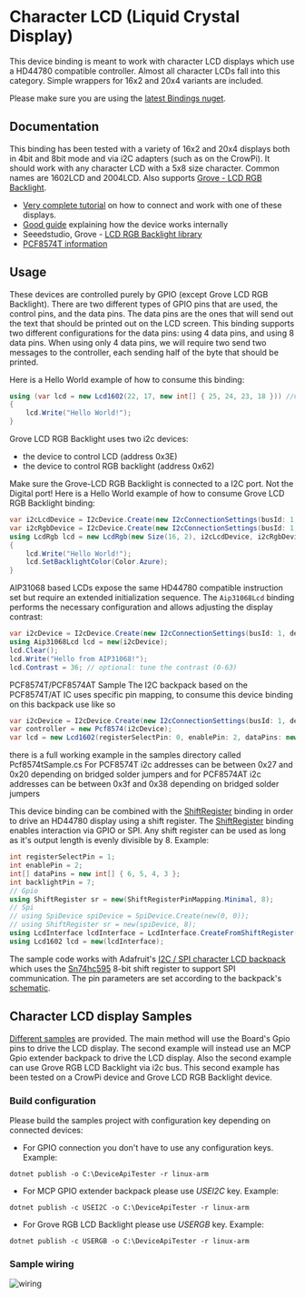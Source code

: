 # Character LCD (Liquid Crystal Display)

This device binding is meant to work with character LCD displays which use a HD44780 compatible controller. Almost all character LCDs fall into this category. Simple wrappers for 16x2 and 20x4 variants are included.

Please make sure you are using the [latest Bindings nuget](https://github.com/dotnet/iot#how-to-install).

## Documentation

This binding has been tested with a variety of 16x2 and 20x4 displays both in 4bit and 8bit mode and via i2C adapters (such as on the CrowPi). It should work with any character LCD with a 5x8 size character. Common names are 1602LCD and 2004LCD. Also supports [Grove - LCD RGB Backlight](http://wiki.seeedstudio.com/Grove-LCD_RGB_Backlight/).

- [Very complete tutorial](https://learn.adafruit.com/drive-a-16x2-lcd-directly-with-a-raspberry-pi/overview) on how to connect and work with one of these displays.
- [Good guide](http://www.site2241.net/november2014.htm) explaining how the device works internally
- Seeedstudio, Grove - [LCD RGB Backlight library](https://github.com/Seeed-Studio/Grove_LCD_RGB_Backlight)
- [PCF8574T information](https://alselectro.wordpress.com/2016/05/12/serial-lcd-i2c-module-pcf8574/)

## Usage

These devices are controlled purely by GPIO (except Grove LCD RGB Backlight). There are two different types of GPIO pins that are used, the control pins, and the data pins. The data pins are the ones that will send out the text that should be printed out on the LCD screen. This binding supports two different configurations for the data pins: using 4 data pins, and using 8 data pins. When using only 4 data pins, we will require two send two messages to the controller, each sending half of the byte that should be printed.

Here is a Hello World example of how to consume this binding:

```csharp
using (var lcd = new Lcd1602(22, 17, new int[] { 25, 24, 23, 18 })) //using 4 data pins
{
    lcd.Write("Hello World!");
}
```

Grove LCD RGB Backlight uses two i2c devices:

- the device to control LCD (address 0x3E)
- the device to control RGB backlight (address 0x62)

Make sure the Grove-LCD RGB Backlight is connected to a I2C port. Not the Digital port!
Here is a Hello World example of how to consume Grove LCD RGB Backlight binding:

```csharp
var i2cLcdDevice = I2cDevice.Create(new I2cConnectionSettings(busId: 1, deviceAddress: 0x3E));
var i2cRgbDevice = I2cDevice.Create(new I2cConnectionSettings(busId: 1, deviceAddress: 0x62));
using LcdRgb lcd = new LcdRgb(new Size(16, 2), i2cLcdDevice, i2cRgbDevice);
{
    lcd.Write("Hello World!");
    lcd.SetBacklightColor(Color.Azure);
}
```

AIP31068 based LCDs expose the same HD44780 compatible instruction set but require an extended
initialization sequence. The <code>Aip31068Lcd</code> binding performs the necessary configuration and allows
adjusting the display contrast:

```csharp
var i2cDevice = I2cDevice.Create(new I2cConnectionSettings(busId: 1, deviceAddress: 0x3E));
using Aip31068Lcd lcd = new(i2cDevice);
lcd.Clear();
lcd.Write("Hello from AIP31068!");
lcd.Contrast = 36; // optional: tune the contrast (0-63)
```

PCF8574T/PCF8574AT Sample
The I2C backpack based on the PCF8574T/AT IC uses specific pin mapping, to consume this device binding on this backpack use like so

```csharp
var i2cDevice = I2cDevice.Create(new I2cConnectionSettings(busId: 1, deviceAddress: 0x27));
var controller = new Pcf8574(i2cDevice);
var lcd = new Lcd1602(registerSelectPin: 0, enablePin: 2, dataPins: new int[] { 4, 5, 6, 7}, backlightPin: 3, readWritePin: 1, controller: controller);
```

there is a full working example in the samples directory called Pcf8574tSample.cs
For PCF8574T i2c addresses can be between 0x27 and 0x20 depending on bridged solder jumpers and for PCF8574AT i2c addresses can be between 0x3f and 0x38 depending on bridged solder jumpers

This device binding can be combined with the [ShiftRegister](https://github.com/dotnet/iot/tree/main/src/devices/ShiftRegister/README.md) binding in order to drive an HD44780 display using a shift register. The [ShiftRegister](https://github.com/dotnet/iot/tree/main/src/devices/ShiftRegister/README.md) binding enables interaction via GPIO or SPI. Any shift register can be used as long as it's output length is evenly divisible by 8. Example:

```csharp
int registerSelectPin = 1;
int enablePin = 2;
int[] dataPins = new int[] { 6, 5, 4, 3 };
int backlightPin = 7;
// Gpio
using ShiftRegister sr = new(ShiftRegisterPinMapping.Minimal, 8);
// Spi
// using SpiDevice spiDevice = SpiDevice.Create(new(0, 0));
// using ShiftRegister sr = new(spiDevice, 8);
using LcdInterface lcdInterface = LcdInterface.CreateFromShiftRegister(registerSelectPin, enablePin, dataPins, backlightPin, sr);
using Lcd1602 lcd = new(lcdInterface);
```

The sample code works with Adafruit's [I2C / SPI character LCD backpack](https://learn.adafruit.com/i2c-spi-lcd-backpack) which uses the [Sn74hc595](https://github.com/dotnet/iot/blob/main/src/devices/Sn74hc595/README.md) 8-bit shift register to support SPI communication. The pin parameters are set according to the backpack's [schematic](https://learn.adafruit.com/i2c-spi-lcd-backpack/downloads).

## Character LCD display Samples

[Different samples](https://github.com/dotnet/iot/tree/main/src/devices/CharacterLcd/samples) are provided. The main method will use the Board's Gpio pins to drive the LCD display. The second example will instead use an MCP Gpio extender backpack to drive the LCD display. Also the second example can use Grove RGB LCD Backlight via i2c bus. This second example has been tested on a CrowPi device and Grove LCD RGB Backlight device.

### Build configuration

Please build the samples project with configuration key depending on connected devices:

- For GPIO connection you don't have to use any configuration keys. Example:

```shell
dotnet publish -o C:\DeviceApiTester -r linux-arm
```

- For MCP GPIO extender backpack please use *USEI2C* key. Example:

```shell
dotnet publish -c USEI2C -o C:\DeviceApiTester -r linux-arm
```

- For Grove RGB LCD Backlight please use *USERGB* key. Example:

```shell
dotnet publish -c USERGB -o C:\DeviceApiTester -r linux-arm
```

### Sample wiring

![wiring](lcmWiringExample.jpg)
